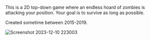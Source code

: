 This is a 2D top-down game where an endless hoard of zombies is attacking your position. Your goal is to survive as long as possible.

Created sometime between 2015-2019.

![Screenshot 2023-12-10 223003](https://github.com/Valkryst/GameMaker_Zombie_Shooter/assets/1524476/6c6c8eb9-92ed-4bf8-a859-fb46654145d1)
